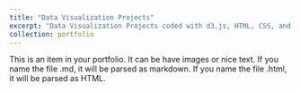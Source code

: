 ```yaml
---
title: "Data Visualization Projects"
excerpt: "Data Visualization Projects coded with d3.js, HTML, CSS, and Java<br/><img src='/images/graph.png'><br/><img src='/images/Capture.png'><br/><img src='/images/Capture2.png'><br/><img src='/images/Untitled.png'><br/><img src='/images/Untitled2.png'><br/><img src='/images/Untitled3.png'>"
collection: portfolio
---
```


This is an item in your portfolio. It can be have images or nice text. If you name the file .md, it will be parsed as markdown. If you name the file .html, it will be parsed as HTML. 
